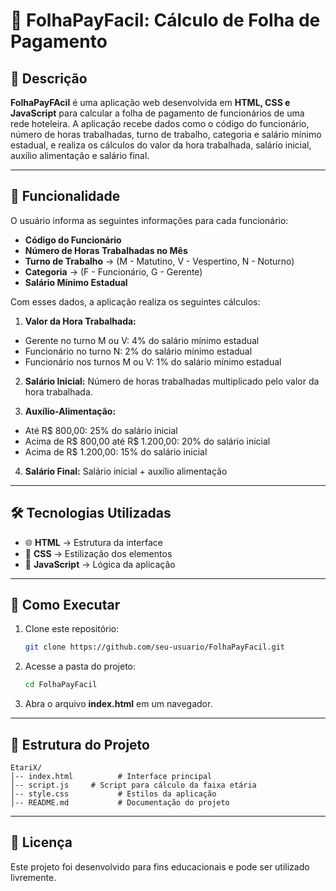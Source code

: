 # 💸 FolhaPayFacil: Cálculo de Folha de Pagamento

## 📌 Descrição
**FolhaPayFAcil** é uma aplicação web desenvolvida em **HTML, CSS e JavaScript** para calcular a folha de pagamento de funcionários de uma rede hoteleira. A aplicação recebe dados como o código do funcionário, número de horas trabalhadas, turno de trabalho, categoria e salário mínimo estadual, e realiza os cálculos do valor da hora trabalhada, salário inicial, auxílio alimentação e salário final.

---

## 🎯 Funcionalidade
O usuário informa as seguintes informações para cada funcionário:

- **Código do Funcionário**
- **Número de Horas Trabalhadas no Mês**
- **Turno de Trabalho** → (M - Matutino, V - Vespertino, N - Noturno)
- **Categoria** → (F - Funcionário, G - Gerente)
- **Salário Mínimo Estadual**

Com esses dados, a aplicação realiza os seguintes cálculos:

1. **Valor da Hora Trabalhada:**
- Gerente no turno M ou V: 4% do salário mínimo estadual
- Funcionário no turno N: 2% do salário mínimo estadual
- Funcionário nos turnos M ou V: 1% do salário mínimo estadual

2. **Salário Inicial:** Número de horas trabalhadas multiplicado pelo valor da hora trabalhada.

3. **Auxílio-Alimentação:**
- Até R$ 800,00: 25% do salário inicial
- Acima de R$ 800,00 até R$ 1.200,00: 20% do salário inicial
- Acima de R$ 1.200,00: 15% do salário inicial

4. **Salário Final:** Salário inicial + auxílio alimentação

---

## 🛠 Tecnologias Utilizadas
- 🌐 **HTML** → Estrutura da interface
- 🎨 **CSS** → Estilização dos elementos
- 🚀 **JavaScript** → Lógica da aplicação

---

## 🚀 Como Executar
1. Clone este repositório:
   ```bash
   git clone https://github.com/seu-usuario/FolhaPayFacil.git
   ```
2. Acesse a pasta do projeto:
   ```bash
   cd FolhaPayFacil
   ```
3. Abra o arquivo **index.html** em um navegador.

---

## 📂 Estrutura do Projeto
```
EtariX/
│-- index.html          # Interface principal
│-- script.js     # Script para cálculo da faixa etária
│-- style.css           # Estilos da aplicação
│-- README.md           # Documentação do projeto
```

---

## 📜 Licença
Este projeto foi desenvolvido para fins educacionais e pode ser utilizado livremente.

